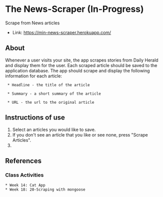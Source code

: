 # The News-Scraper (**In-Progress**)
Scrape from News articles
* Link: https://min-news-scraper.herokuapp.com/ 

## About
Whenever a user visits your site, the app scrapes stories from Daily Herald and display them for the user. Each scraped article should be saved to the application database. The app should scrape and display the following information for each article:

     * Headline - the title of the article

     * Summary - a short summary of the article

     * URL - the url to the original article
## Instructions of use
   1. Select an articles you would like to save.
   2. If you don't see an article that you like or see none, press "Scrape Articles".
   3. 

## References
   ### Class Activities
    * Week 14: Cat App
    * Week 18: 20-Scraping with mongoose
   
